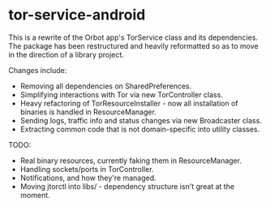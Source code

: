 tor-service-android
===================

This is a rewrite of the Orbot app's TorService class and its dependencies.
The package has been restructured and heavily reformatted so as to move in the direction of a library project.

Changes include:
+ Removing all dependencies on SharedPreferences.
+ Simplifying interactions with Tor via new TorController class.
+ Heavy refactoring of TorResourceInstaller - now all installation of binaries is handled in ResourceManager.
+ Sending logs, traffic info and status changes via new Broadcaster class.
+ Extracting common code that is not domain-specific into utility classes.

TODO:
+ Real binary resources, currently faking them in ResourceManager.
+ Handling sockets/ports in TorController.
+ Notifications, and how they're managed.
+ Moving jtorctl into libs/ - dependency structure isn't great at the moment.
